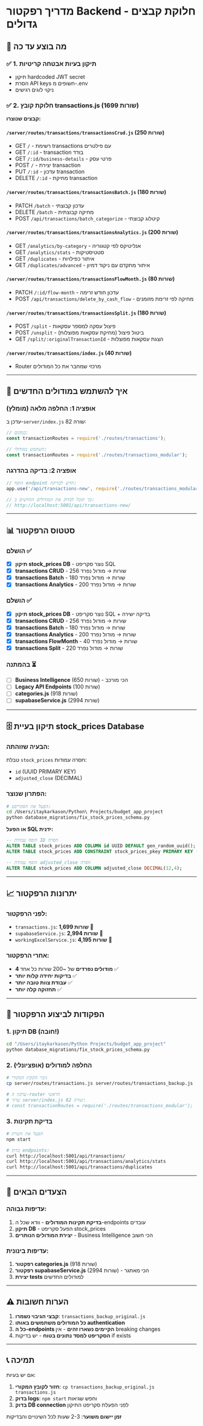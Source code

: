 # מדריך רפקטור Backend - חלוקת קבצים גדולים

## 🔧 **מה בוצע עד כה**

### ✅ **1. תיקון בעיות אבטחה קריטיות**
- תיקון hardcoded JWT secret
- הסרת API keys חשופים מ-.env
- ניקוי לוגים רגישים

### ✅ **2. חלוקת קובץ transactions.js (1699 שורות)**
**קבצים שנוצרו:**

#### `/server/routes/transactions/transactionsCrud.js` (250 שורות)
- GET `/` - רשימת transactions עם פילטרים
- GET `/:id` - transaction בודד
- GET `/:id/business-details` - פרטי עסק
- POST `/` - יצירת transaction
- PUT `/:id` - עדכון transaction
- DELETE `/:id` - מחיקת transaction

#### `/server/routes/transactions/transactionsBatch.js` (180 שורות)
- PATCH `/batch` - עדכון קבוצתי
- DELETE `/batch` - מחיקה קבוצתית
- POST `/api/transactions/batch_categorize` - קיטלוג קבוצתי

#### `/server/routes/transactions/transactionsAnalytics.js` (200 שורות)
- GET `/analytics/by-category` - אנליטיקס לפי קטגוריה
- GET `/analytics/stats` - סטטיסטיקות
- GET `/duplicates` - איתור כפילויות
- GET `/duplicates/advanced` - איתור מתקדם עם ניקוד דמיון

#### `/server/routes/transactions/transactionsFlowMonth.js` (80 שורות)
- PATCH `/:id/flow-month` - עדכון חודש זרימה
- POST `/api/transactions/delete_by_cash_flow` - מחיקה לפי זרימת מזומנים

#### `/server/routes/transactions/transactionsSplit.js` (180 שורות)
- POST `/split` - פיצול עסקה למספר עסקאות
- POST `/unsplit` - ביטול פיצול (מחיקת עסקאות מפוצלות)
- GET `/split/:originalTransactionId` - הצגת עסקאות מפוצלות

#### `/server/routes/transactions/index.js` (40 שורות)
- Router מרכזי שמחבר את כל המודולים

---

## 🔄 **איך להשתמש במודולים החדשים**

### **אופציה 1: החלפה מלאה (מומלץ)**
עדכן ב-`server/index.js` שורה 82:
```javascript
// במקום:
const transactionRoutes = require('./routes/transactions');

// השתמש במודולי:
const transactionRoutes = require('./routes/transactions_modular');
```

### **אופציה 2: בדיקה בהדרגה**
```javascript
// הוסף endpoint חדש לבדיקה:
app.use('/api/transactions-new', require('./routes/transactions_modular'));

// כך תוכל לבדוק את המודולים החדשים ב:
// http://localhost:5001/api/transactions-new/
```

---

## 📊 **סטטוס הרפקטור**

### **הושלם ✅**
- [x] **תיקון stock_prices DB** - נוצר סקריפט SQL
- [x] **transactions CRUD** - 256 שורות → מודול נפרד
- [x] **transactions Batch** - 180 שורות → מודול נפרד  
- [x] **transactions Analytics** - 200 שורות → מודול נפרד

### **הושלם ✅**
- [x] **תיקון stock_prices DB** - נוצר סקריפט SQL + בדיקה ישירה
- [x] **transactions CRUD** - 256 שורות → מודול נפרד
- [x] **transactions Batch** - 180 שורות → מודול נפרד  
- [x] **transactions Analytics** - 200 שורות → מודול נפרד
- [x] **transactions FlowMonth** - 40 שורות → מודול נפרד
- [x] **transactions Split** - 220 שורות → מודול נפרד

### **בהמתנה ⏳**
- [ ] **Business Intelligence** (650 שורות) - הכי מורכב
- [ ] **Legacy API Endpoints** (100 שורות) 
- [ ] **categories.js** (918 שורות)
- [ ] **supabaseService.js** (2994 שורות)

---

## 🗄️ **תיקון בעיית stock_prices Database**

### **הבעיה שזוהתה:**
טבלת `stock_prices` חסרה עמודות:
- `id` (UUID PRIMARY KEY) 
- `adjusted_close` (DECIMAL)

### **הפתרון שנוצר:**
```bash
# הפעל את הסקריפט:
cd /Users/itaykarkason/Python\ Projects/budget_app_project
python database_migrations/fix_stock_prices_schema.py
```

**או הפעל SQL ידנית:**
```sql
-- הוסף עמודת ID חסרה
ALTER TABLE stock_prices ADD COLUMN id UUID DEFAULT gen_random_uuid();
ALTER TABLE stock_prices ADD CONSTRAINT stock_prices_pkey PRIMARY KEY (id);

-- הוסף עמודת adjusted_close חסרה
ALTER TABLE stock_prices ADD COLUMN adjusted_close DECIMAL(12,4);
```

---

## 📈 **יתרונות הרפקטור**

### **לפני הרפקטור:**
- `transactions.js`: **1,699 שורות** 🚨
- `supabaseService.js`: **2,994 שורות** 🚨
- `workingExcelService.js`: **4,195 שורות** 🚨

### **אחרי הרפקטור:**
- **4 מודולים נפרדים** של ~200 שורות כל אחד ✅
- **בדיקות יחידה קלות יותר** ✅
- **עבודת צוות טובה יותר** ✅
- **תחזוקה קלה יותר** ✅

---

## 🔧 **הפקודות לביצוע הרפקטור**

### **1. תיקון DB (חובה!)**
```bash
cd "/Users/itaykarkason/Python Projects/budget_app_project"
python database_migrations/fix_stock_prices_schema.py
```

### **2. החלפה למודולים (אופציונלי)**
```bash
# גיבוי הקובץ המקורי
cp server/routes/transactions.js server/routes/transactions_backup.js

# עדכון ה-router הראשי
# ערוך server/index.js שורה 82:
# const transactionRoutes = require('./routes/transactions_modular');
```

### **3. בדיקת תקינות**
```bash
# הפעל את השרת
npm start

# בדוק endpoints:
curl http://localhost:5001/api/transactions/
curl http://localhost:5001/api/transactions/analytics/stats
curl http://localhost:5001/api/transactions/duplicates
```

---

## 🚀 **הצעדים הבאים**

### **עדיפות גבוהה:**
1. **בדיקת תקינות המודולים** - וודא שכל ה-endpoints עובדים
2. **תיקון DB** - הפעל סקריפט stock_prices
3. **יצירת המודולים הנותרים** - Business Intelligence הכי חשוב

### **עדיפות בינונית:**
1. **רפקטור categories.js** (918 שורות)
2. **רפקטור supabaseService.js** (2994 שורות) - הכי מאתגר
3. **יצירת tests** למודולים החדשים

---

## ⚠️ **הערות חשובות**

1. **קבצי הגיבוי נשמרו**: `transactions_backup_original.js`
2. **כל המודולים משתמשים באותו authentication** 
3. **כל ה-endpoints הקיימים נשארו זהים** - אין breaking changes
4. **הסקריפט למסד נתונים בטוח** - יש בדיקות if exists

---

## 📞 **תמיכה**

אם יש בעיות:
1. **חזור לקובץ המקורי**: `cp transactions_backup_original.js transactions.js`
2. **בדוק logs**: `npm start` וחפש שגיאות
3. **בדוק DB connection** לפני הפעלת סקריפט התיקון

**זמן יישום משוער**: 2-3 שעות לכל השינויים והבדיקות